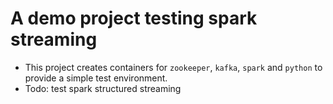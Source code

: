 # A demo project testing spark streaming

* This project creates containers for `zookeeper`, `kafka`, `spark` and `python` to provide a simple test environment.
* Todo: test spark structured streaming